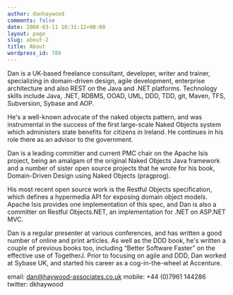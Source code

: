 ```yaml
---
author: danhaywood
comments: false
date: 2008-03-11 10:31:12+00:00
layout: page
slug: about-2
title: About
wordpress_id: 789
---
```


Dan is a UK-based freelance consultant, developer, writer and trainer, specializing in domain-driven design, agile development, enterprise architecture and also REST on the Java and .NET platforms.   Technology skills include Java, .NET, RDBMS, OOAD, UML, DDD, TDD, git, Maven, TFS, Subversion, Sybase and AOP.

He's a well-known advocate of the naked objects pattern, and was instrumental in the success of the first large-scale Naked Objects system which administers state benefits for citizens in Ireland. He continues in his role there as an advisor to the government.

Dan is a leading committer and current PMC chair on the Apache Isis project, being an amalgam of the original Naked Objects Java framework and a number of sister open source projects that he wrote for his book, Domain-Driven Design using Naked Objects (pragprog).

His most recent open source work is the Restful Objects specification, which defines a hypermedia API for exposing domain object models. Apache Isis provides one implementation of this spec, and Dan is also a committer on Restful Objects.NET, an implementation for .NET on ASP.NET MVC.

Dan is a regular presenter at various conferences, and has written a good number of online and print articles. As well as the DDD book, he's written a couple of previous books too, including “Better Software Faster” on the effective use of TogetherJ. Prior to focusing on agile and DDD, Dan worked at Sybase UK, and started his career as a cog-in-the-wheel at Accenture.

email: dan@haywood-associates.co.uk
mobile: +44 (0)7961 144286
twitter: dkhaywood
